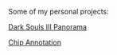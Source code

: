 Some of my personal projects:

[Dark Souls III Panorama](https://misdake.github.io/DS3PanoramaViewer/index.html)

[Chip Annotation](https://misdake.github.io/ChipAnnotationViewer/)
